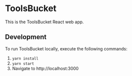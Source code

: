 # ToolsBucket

This is the ToolsBucket React web app.

## Development

To run ToolsBucket locally, execute the following commands:
1. `yarn install`
2. `yarn start`
3. Navigate to http://localhost:3000
